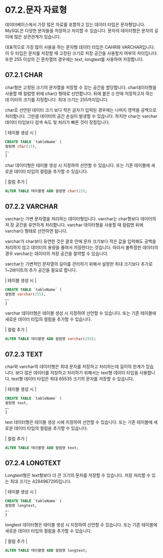 # 07.2.문자 자료형 
데이터베이스에서 가장 많은 자료를 포함하고 있는 데이터 타입은 문자형입니다. MySQL은 다양한 문자들을 저장하고 처리할 수 있습니다. 문자의 데이터형은 문자의 길 이에 많은 상관관계가 있습니다.  

대표적으로 가장 많이 사용을 하는 문자형 데이터 타입은 CAHR와 VARCHAR입니다. 이 두 타입은 문자를 저장할 때 고정된 크기로 저장 공간을 사용할지 여부의 차이입니다. 또한 255 이상의 긴 문자열의 경우에는 text, longtext를 사용하여 저장합니다.  


## 07.2.1 CHAR 
char형은 고정된 크기의 문자열을 저장할 수 있는 공간을 할당합니다. char데이터형을 사용할 때 컬럼명 뒤에 char() 형태로 선언합니다. 뒤에 붙은 () 안에 저장하고자 하는 데 이터의 크기를 지정합니다. 최대 크기는 255까지입니다.  

char로 선언된 데이터 크기 보다 작은 글자가 입력된 경우에는 나머지 영역을 공백으로 처리합니다. 그만큼 데이터의 공간 손실이 발생할 수 있습니다. 하지만 char는 varchar 데이터 타입보다 검색 속도 및 처리가 빠른 것이 장점입니다.  

| 테이블 생성 시 | 
```sql
CREATE TABLE `tableName` (
컬럼명 char(15),
….
}

```

char 데이터형은 테이블 생성 시 지정하여 선언할 수 있습니다. 또는 기존 테이블에 새로운 데이터 타입의 컬럼을 추가할 수 있습니다.  

| 컬럼 추가 | 
```sql
ALTER TABLE 테이블명 ADD 컬럼명 char(15); 
```

## 07.2.2 VARCHAR 
varchar는 가변 문자열을 처리하는 데이터형입니다. varchar는 char형보다 데이터의 저 장 공간을 유연하게 처리합니다. varchar 데이터형을 사용할 때 컬럼명 뒤에 varchar() 형태로 선언하면 됩니다.  

varchar가 char보다 유연한 것은 괄호 안에 문자 크기보다 작은 값을 입력해도 공백을 처리하지 않고 데이터의 용량을 줄여서 저장한다는 것입니다. 따라서 불특정한 데이터의 경우 varchar는 데이터의 저장 공간을 절약할 수 있습니다.  

varchar는 가변적인 문자열의 길이를 관리하기 위해서 설정한 최대 크기보다 추가로 1~2바이트의 추가 공간을 필요로 합니다.  

| 테이블 생성 시 | 
```sql
CREATE TABLE `tableName` (
컬럼명 varchar(255),
….
}
```

varchar 데이터형은 테이블 생성 시 지정하여 선언할 수 있습니다. 또는 기존 테이블에 새로운 데이터 타입의 컬럼을 추가할 수 있습니다.  

| 컬럼 추가 | 
```sql
ALTER TABLE 테이블명 ADD 컬럼명 varchar(255); 
```

## 07.2.3 TEXT 
char와 varchar의 데이터형은 최대 문자를 저장하고 처리하는데 길이의 한계가 있습 니다. 보다 많은 데이터를 저장하고 처리하기 위해서는 text형 데이터 타입을 사용합니다. text형 데이터 타입은 최대 65535 크기의 문자를 저장할 수 있습니다.  

| 테이블 생성 시 | 
```sql
CREATE TABLE `tableName` (
컬럼명 text,
….
}

```

text 데이터형은 테이블 생성 시에 지정하여 선언할 수 있습니다. 또는 기존 테이블에 새 로운 데이터 타입의 컬럼을 추가할 수 있습니다.  

| 컬럼 추가 | 
```sql
ALTER TABLE 테이블명 ADD 컬럼명 text; 
```

## 07.2.4 LONGTEXT 
Longtext형은 text형보다 더 큰 크기의 문자를 저장할 수 있습니다. 저장 처리할 수 있는 최대 크기는 4294967295입니다.  

| 테이블 생성 시 | 
```sql
CREATE TABLE `tableName` ( 
컬럼명 longtext, 
…. 
} 
```

longtext 데이터형은 테이블 생성 시 지정하여 선언할 수 있습니다. 또는 기존 테이블에 새로운 데이터 타입의 컬럼을 추가할 수 있습니다.  

| 컬럼 추가 | 
```sql
ALTER TABLE 테이블명 ADD 컬럼명 longtext; 
```
